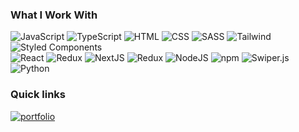 ### What I Work With
 
 <p>
   <img alt="JavaScript" src="https://img.shields.io/badge/JavaScript-FFE825?style=flat-square&logo=javascript&logoColor=000" />
   <img alt="TypeScript" src="https://img.shields.io/badge/TypeScript-007ACC?style=flat-square&logo=typescript&logoColor=FFF" />
   <img alt="HTML" src="https://img.shields.io/badge/HTML-FC613B?style=flat-square&logo=html5&logoColor=FFF" />
   <img alt="CSS" src="https://img.shields.io/badge/CSS-007ACC?style=flat-square&logo=css3&logoColor=FFF" />
   <img alt="SASS" src="https://img.shields.io/badge/SASS-CC6699?style=flat-square&logo=sass&logoColor=FFF" />
   <img alt="Tailwind" src="https://img.shields.io/badge/Tailwind-007ACC?style=flat-square&logo=tailwindcss&logoColor=FFF" />
   <img alt="Styled Components" src="https://img.shields.io/badge/Styled Components-CC6699?style=flat-square&logo=styled-components&logoColor=FFF" />
   <br>
   <img alt="React" src="https://img.shields.io/badge/React-007ACC?style=flat-square&logo=react&logoColor=FFF" />
   <img alt="Redux" src="https://img.shields.io/badge/Redux-764ABC?style=flat-square&logo=redux&logoColor=FFF" />
   <img alt="NextJS" src="https://img.shields.io/badge/NextJS-333?style=flat-square&logo=next.js&logoColor=FFF" />
   <img alt="Redux" src="https://img.shields.io/badge/Redux-764ABC?style=flat-square&logo=redux&logoColor=FFF" />
   <img alt="NodeJS" src="https://img.shields.io/badge/NodeJS-43853d?style=flat-square&logo=node.js&logoColor=FFF" />
   
 
   <img alt="npm" src="https://img.shields.io/badge/npm-CB3837?style=flat-square&logo=npm&logoColor=FFF" />
  
   <img alt="Swiper.js" src="https://img.shields.io/badge/Swiper.js-007ACC?style=flat-square&logo=swiper&logoColor=FFF" />
   <br>
 
   <img alt="Python" src="https://img.shields.io/badge/Python-007ACC?style=flat-square&logo=python&logoColor=FFF" />
  
 </p>
 
 ### Quick links
 
 [![portfolio](https://img.shields.io/badge/portfolio-222?style=for-the-badge&logo=dev.to&logoColor=white)](#)
